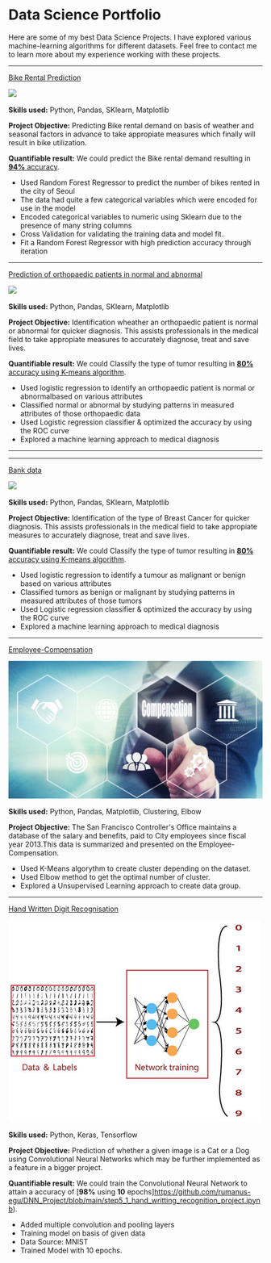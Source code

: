 # Data Science Portfolio

Here are some of my best Data Science Projects. I have explored various machine-learning algorithms for different datasets. Feel free to contact me to learn more about my experience working with these projects.

***

[Bike Rental Prediction](https://github.com/rumanus-egu/Bike-Rental-Prediction)

<img src="images/seoul-bikes.jpeg?raw=true"/>

**Skills used:** Python, Pandas, SKlearn, Matplotlib

**Project Objective:** Predicting Bike rental demand on basis of weather and seasonal factors in advance to take appropiate measures which finally will result in bike utilization.

**Quantifiable result:** We could predict the Bike rental demand resulting in [**94%** accuracy](https://github.com/rumanus-egu/Linear-Regression-Project/blob/main/Linear_Regression_Project.ipynb).

- Used Random Forest Regressor to predict the number of bikes rented in the city of Seoul
- The data had quite a few categorical variables which were encoded for use in the model
- Encoded categorical variables to numeric using Sklearn due to the presence of many string columns
- Cross Validation for validating the training data and model fit.
- Fit a Random Forest Regressor with high prediction accuracy through iteration

***

[Prediction of orthopaedic patients in normal and abnormal](https://github.com/rumanus-egu/Prediction-of-orthopaedic-patients-in-normal-and-abnormal-)

<img src="images/breast-cancer.jpeg?raw=true"/>

**Skills used:** Python, Pandas, SKlearn, Matplotlib

**Project Objective:** Identification wheather an orthopaedic patient is normal or abnormal for quicker diagnosis. This assists professionals in the medical field to take appropiate measures to accurately diagnose, treat and save lives. 

**Quantifiable result:** We could Classify the type of tumor resulting in [**80%** accuracy using K-means algorithm](https://github.com/rumanus-egu/Knn_Nb_Project/blob/main/Knn_Nb_Project.ipynb).

- Used logistic regression to identify an orthopaedic patient is normal or abnormalbased on various attributes
- Classified normal or abnormal by studying patterns in measured attributes of those orthopaedic data
- Used Logistic regression classifier & optimized the accuracy by using the ROC curve
- Explored a machine learning approach to medical diagnosis

***
***

[Bank data](https://github.com/rumanus-egu/Logistic-Regression-Project/blob/main/6_Logistic_Regression_Project.ipynb)

<img src="images/bank image.jpeg?raw=true"/>

**Skills used:** Python, Pandas, SKlearn, Matplotlib

**Project Objective:** Identification of the type of Breast Cancer for quicker diagnosis. This assists professionals in the medical field to take appropiate measures to accurately diagnose, treat and save lives. 

**Quantifiable result:** We could Classify the type of tumor resulting in [**80%** accuracy using K-means algorithm](https://github.com/rumanus-egu/Logistic-Regression-Project/blob/main/6_Logistic_Regression_Project.ipynb).

- Used logistic regression to identify a tumour as malignant or benign based on various attributes
- Classified tumors as benign or malignant by studying patterns in measured attributes of those tumors
- Used Logistic regression classifier & optimized the accuracy by using the ROC curve
- Explored a machine learning approach to medical diagnosis

***

[Employee-Compensation](https://github.com/rumanus-egu/K_Means-Project/blob/main/K_Means_Project_2.ipynb)

<img src="images/EC.jpg?raw=true"/>

**Skills used:** Python, Pandas, Matplotlib, Clustering, Elbow

**Project Objective:** The San Francisco Controller's Office maintains a database of the salary and benefits, paid to City employees since fiscal year 2013.This data is summarized and presented on the Employee-Compensation.

- Used K-Means algorythm to create cluster depending on the dataset.
- Used Elbow method to get the optimal number of cluster.
- Explored a Unsupervised Learning approach to create data group.

***

[Hand Written Digit Recognisation](https://github.com/rumanus-egu/DNN_Project/blob/main/step5_1_hand_writting_recognition_project.ipynb)

<img src="images/HD.jpg?raw=true"/>

**Skills used:** Python, Keras, Tensorflow

**Project Objective:** Prediction of whether a given image is a Cat or a Dog using Convolutional Neural Networks which may be further implemented as a feature in a bigger project.

**Quantifiable result:** We could train the Convolutional Neural Network to attain a accuracy of [**98%** using **10** epochs]https://github.com/rumanus-egu/DNN_Project/blob/main/step5_1_hand_writting_recognition_project.ipynb).

- Added multiple convolution and pooling layers
- Training model on basis of given data
- Data Source: MNIST
- Trained Model with 10 epochs.
